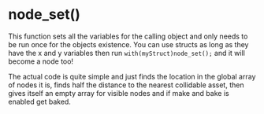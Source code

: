 # node_set()

This function sets all the variables for the calling object and only needs to be run once for the objects existence. You can use structs as long as they have the x and y variables then run `with(myStruct)node_set();` and it will become a node too!

The actual code is quite simple and just finds the location in the global array of nodes it is, finds half the distance to the nearest collidable asset, then gives itself an empty array for visible nodes and if make and bake is enabled get baked.